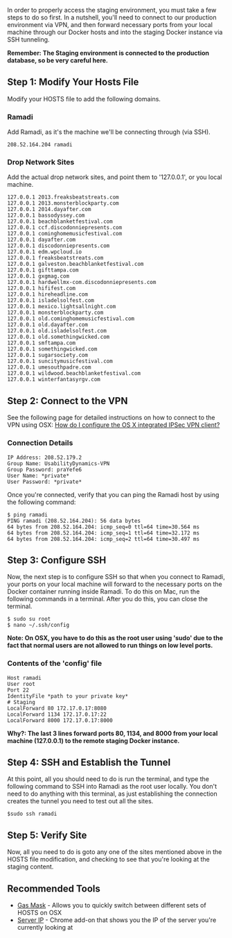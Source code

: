 In order to properly access the staging environment, you must take a few steps to do so first. In a nutshell, you'll need to connect to our production environment via VPN, and then forward necessary ports from your local machine through our Docker hosts and into the staging Docker instance via SSH tunneling.

**Remember: The Staging environment is connected to the production database, so be very careful here.**

## Step 1: Modify Your Hosts File

Modify your HOSTS file to add the following domains.

### Ramadi 

Add Ramadi, as it's the machine we'll be connecting through (via SSH).

```
208.52.164.204 ramadi
```

### Drop Network Sites

Add the actual drop network sites, and point them to '127.0.0.1', or you local machine.

```
127.0.0.1 2013.freaksbeatstreats.com
127.0.0.1 2013.monsterblockparty.com
127.0.0.1 2014.dayafter.com
127.0.0.1 bassodyssey.com
127.0.0.1 beachblanketfestival.com
127.0.0.1 ccf.discodonniepresents.com
127.0.0.1 cominghomemusicfestival.com
127.0.0.1 dayafter.com
127.0.0.1 discodonniepresents.com
127.0.0.1 edm.wpcloud.io
127.0.0.1 freaksbeatstreats.com
127.0.0.1 galveston.beachblanketfestival.com
127.0.0.1 gifttampa.com
127.0.0.1 gxgmag.com
127.0.0.1 hardwellmx-com.discodonniepresents.com
127.0.0.1 hififest.com
127.0.0.1 hireheadline.com
127.0.0.1 isladelsolfest.com
127.0.0.1 mexico.lightsallnight.com
127.0.0.1 monsterblockparty.com
127.0.0.1 old.cominghomemusicfestival.com
127.0.0.1 old.dayafter.com
127.0.0.1 old.isladelsolfest.com
127.0.0.1 old.somethingwicked.com
127.0.0.1 smftampa.com
127.0.0.1 somethingwicked.com
127.0.0.1 sugarsociety.com
127.0.0.1 suncitymusicfestival.com
127.0.0.1 umesouthpadre.com
127.0.0.1 wildwood.beachblanketfestival.com
127.0.0.1 winterfantasyrgv.com
```

## Step 2: Connect to the VPN

See the following page for detailed instructions on how to connect to the VPN using OSX: 
[How do I configure the OS X integrated IPSec VPN client?](https://faq.oit.gatech.edu/content/how-do-i-configure-os-x-integrated-ipsec-vpn-client)

### Connection Details

```
IP Address: 208.52.179.2
Group Name: UsabilityDynamics-VPN
Group Password: praYefe6
User Name: *private*
User Password: *private*
```

Once you're connected, verify that you can ping the Ramadi host by using the following command:

```
$ ping ramadi
PING ramadi (208.52.164.204): 56 data bytes
64 bytes from 208.52.164.204: icmp_seq=0 ttl=64 time=30.564 ms
64 bytes from 208.52.164.204: icmp_seq=1 ttl=64 time=32.172 ms
64 bytes from 208.52.164.204: icmp_seq=2 ttl=64 time=30.497 ms
```

## Step 3: Configure SSH

Now, the next step is to configure SSH so that when you connect to Ramadi, your ports on your local machine will forward to the necessary ports on the Docker container running inside Ramadi. To do this on Mac, run the following commands in a terminal. After you do this, you can close the terminal.

```
$ sudo su root
$ nano ~/.ssh/config
```

**Note: On OSX, you have to do this as the root user using 'sudo' due to the fact that normal users are not allowed to run things on low level ports.**

### Contents of the 'config' file

```
Host ramadi
User root
Port 22
IdentityFile *path to your private key*
# Staging
LocalForward 80 172.17.0.17:8080
LocalForward 1134 172.17.0.17:22
LocalForward 8000 172.17.0.17:8000
```

**Why?: The last 3 lines forward ports 80, 1134, and 8000 from your local machine (127.0.0.1) to the remote staging Docker instance.**

## Step 4: SSH and Establish the Tunnel

At this point, all you should need to do is run the terminal, and type the following command to SSH into Ramadi as the root user locally. You don't need to do anything with this terminal, as just establishing the connection creates the tunnel you need to test out all the sites.

```
$sudo ssh ramadi
```

## Step 5: Verify Site

Now, all you need to do is goto any one of the sites mentioned above in the HOSTS file modification, and checking to see that you're looking at the staging content.

## Recommended Tools

* [Gas Mask](http://www.macupdate.com/app/mac/29949/gas-mask) - Allows you to quickly switch between different sets of HOSTS on OSX
* [Server IP](https://chrome.google.com/webstore/detail/server-ip/lllhkijapbmlekoldcoohglpihmcjdgj?hl=en-UShttps://chrome.google.com/webstore/detail/server-ip/lllhkijapbmlekoldcoohglpihmcjdgj?hl=en-US) - Chrome add-on that shows you the IP of the server you're currently looking at